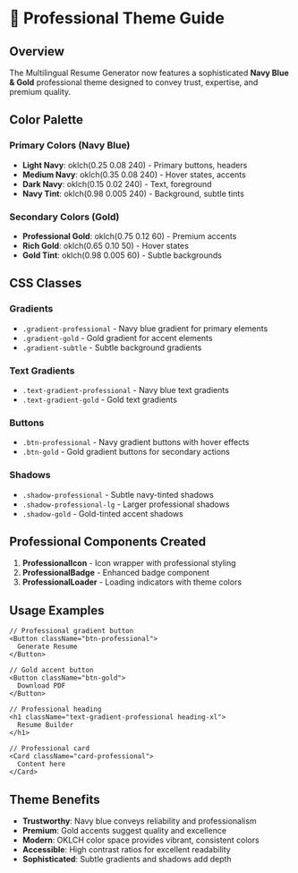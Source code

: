 # 🎨 Professional Theme Guide

## Overview
The Multilingual Resume Generator now features a sophisticated **Navy Blue & Gold** professional theme designed to convey trust, expertise, and premium quality.

## Color Palette

### Primary Colors (Navy Blue)
- **Light Navy**: oklch(0.25 0.08 240) - Primary buttons, headers
- **Medium Navy**: oklch(0.35 0.08 240) - Hover states, accents
- **Dark Navy**: oklch(0.15 0.02 240) - Text, foreground
- **Navy Tint**: oklch(0.98 0.005 240) - Background, subtle tints

### Secondary Colors (Gold)
- **Professional Gold**: oklch(0.75 0.12 60) - Premium accents
- **Rich Gold**: oklch(0.65 0.10 50) - Hover states
- **Gold Tint**: oklch(0.98 0.005 60) - Subtle backgrounds

## CSS Classes

### Gradients
- `.gradient-professional` - Navy blue gradient for primary elements
- `.gradient-gold` - Gold gradient for accent elements
- `.gradient-subtle` - Subtle background gradients

### Text Gradients
- `.text-gradient-professional` - Navy blue text gradients
- `.text-gradient-gold` - Gold text gradients

### Buttons
- `.btn-professional` - Navy gradient buttons with hover effects
- `.btn-gold` - Gold gradient buttons for secondary actions

### Shadows
- `.shadow-professional` - Subtle navy-tinted shadows
- `.shadow-professional-lg` - Larger professional shadows
- `.shadow-gold` - Gold-tinted accent shadows

## Professional Components Created

1. **ProfessionalIcon** - Icon wrapper with professional styling
2. **ProfessionalBadge** - Enhanced badge component
3. **ProfessionalLoader** - Loading indicators with theme colors

## Usage Examples

```tsx
// Professional gradient button
<Button className="btn-professional">
  Generate Resume
</Button>

// Gold accent button
<Button className="btn-gold">
  Download PDF
</Button>

// Professional heading
<h1 className="text-gradient-professional heading-xl">
  Resume Builder
</h1>

// Professional card
<Card className="card-professional">
  Content here
</Card>
```

## Theme Benefits

- **Trustworthy**: Navy blue conveys reliability and professionalism
- **Premium**: Gold accents suggest quality and excellence
- **Modern**: OKLCH color space provides vibrant, consistent colors
- **Accessible**: High contrast ratios for excellent readability
- **Sophisticated**: Subtle gradients and shadows add depth
